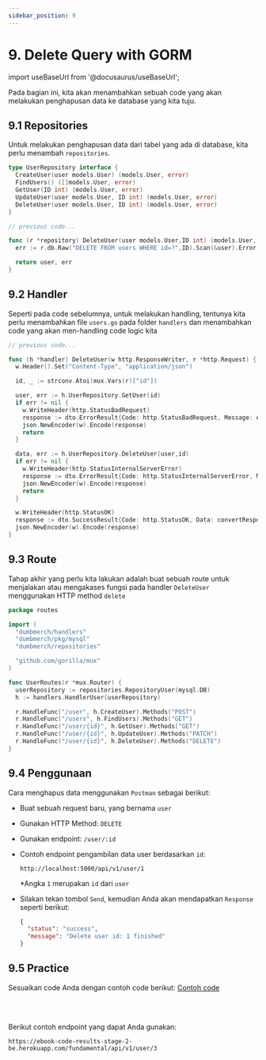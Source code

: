 ```yaml
---
sidebar_position: 9
---
```


# 9. Delete Query with GORM

import useBaseUrl from '@docusaurus/useBaseUrl';

Pada bagian ini, kita akan menambahkan sebuah code yang akan melakukan penghapusan data ke database yang kita tuju.

## 9.1 Repositories

Untuk melakukan penghapusan data dari tabel yang ada di database, kita perlu menambah `repositories`.

```go {6} title=repositories/users.go
type UserRepository interface {
  CreateUser(user models.User) (models.User, error)
  FindUsers() ([]models.User, error)
  GetUser(ID int) (models.User, error)
  UpdateUser(user models.User, ID int) (models.User, error)
  DeleteUser(user models.User, ID int) (models.User, error)
}
```

```go {3-7} title=repositories/users.go
// previous code...

func (r *repository) DeleteUser(user models.User,ID int) (models.User, error) {
  err := r.db.Raw("DELETE FROM users WHERE id=?",ID).Scan(&user).Error

  return user, err
}
```

## 9.2 Handler

Seperti pada code sebelumnya, untuk melakukan handling, tentunya kita perlu menambahkan file `users.go` pada folder `handlers` dan menambahkan code yang akan men-handling code logic kita

```go {3-27} title=handlers/users.go
// previous code...

func (h *handler) DeleteUser(w http.ResponseWriter, r *http.Request) {
  w.Header().Set("Content-Type", "application/json")

  id, _ := strconv.Atoi(mux.Vars(r)["id"])

  user, err := h.UserRepository.GetUser(id)
  if err != nil {
    w.WriteHeader(http.StatusBadRequest)
    response := dto.ErrorResult{Code: http.StatusBadRequest, Message: err.Error()}	
    json.NewEncoder(w).Encode(response)
    return
  }

  data, err := h.UserRepository.DeleteUser(user,id)
  if err != nil {
    w.WriteHeader(http.StatusInternalServerError)
    response := dto.ErrorResult{Code: http.StatusInternalServerError, Message: err.Error()}	
    json.NewEncoder(w).Encode(response)
    return
  }

  w.WriteHeader(http.StatusOK)
  response := dto.SuccessResult{Code: http.StatusOK, Data: convertResponse(data)}
  json.NewEncoder(w).Encode(response)
}
```

## 9.3 Route

Tahap akhir yang perlu kita lakukan adalah buat sebuah route untuk menjalakan atau mengakases fungsi pada handler `DeleteUser` menggunakan HTTP method `delete`

```go {19} title=routes/users.go
package routes

import (
  "dumbmerch/handlers"
  "dumbmerch/pkg/mysql"
  "dumbmerch/repositories"

  "github.com/gorilla/mux"
)

func UserRoutes(r *mux.Router) {
  userRepository := repositories.RepositoryUser(mysql.DB)
  h := handlers.HandlerUser(userRepository)

  r.HandleFunc("/user", h.CreateUser).Methods("POST")
  r.HandleFunc("/users", h.FindUsers).Methods("GET")
  r.HandleFunc("/user/{id}", h.GetUser).Methods("GET")
  r.HandleFunc("/user/{id}", h.UpdateUser).Methods("PATCH")
  r.HandleFunc("/user/{id}", h.DeleteUser).Methods("DELETE")
}
```

## 9.4 Penggunaan

Cara menghapus data menggunakan `Postman` sebagai berikut:

- Buat sebuah request baru, yang bernama `user`
- Gunakan HTTP Method: `DELETE`
- Gunakan endpoint: `/user/:id`
- Contoh endpoint pengambilan data user berdasarkan `id`:
  ```
  http://localhost:5000/api/v1/user/1
  ```
  \*Angka `1` merupakan `id` dari `user`
- Silakan tekan tombol `Send`, kemudian Anda akan mendapatkan `Response` seperti berikut:

  ```json title=Response
  {
    "status": "success",
    "message": "Delete user id: 1 finished"
  }
  ```

## 9.5 Practice

Sesuaikan code Anda dengan contoh code berikut:
<a class="btn-example-code" href="/">
Contoh code
</a>

<br />
<br />

Berikut contoh endpoint yang dapat Anda gunakan:

```
https://ebook-code-results-stage-2-be.herokuapp.com/fundamental/api/v1/user/3
```
